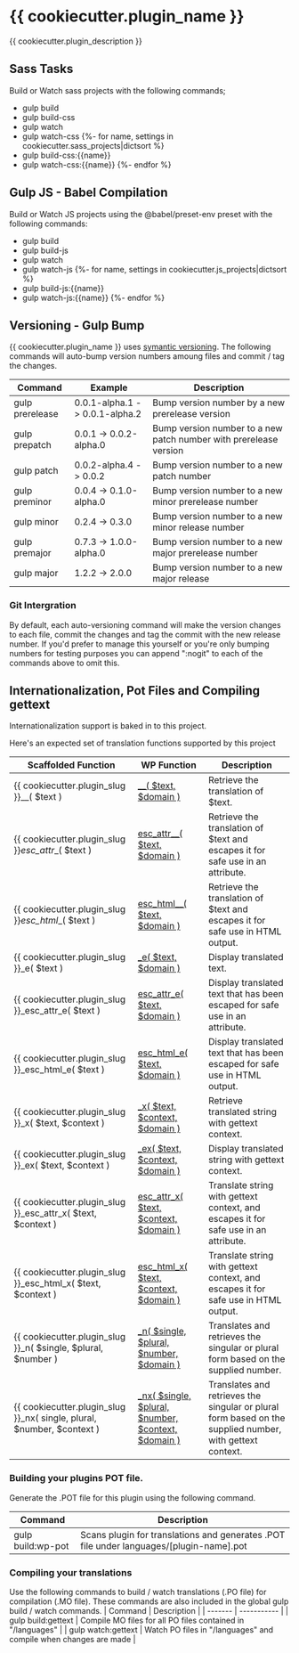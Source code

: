 # {{ cookiecutter.plugin_name }}
{{ cookiecutter.plugin_description }}

## Sass Tasks
Build or Watch sass projects with the following commands;
- gulp build
- gulp build-css
- gulp watch
- gulp watch-css
{%- for name, settings in cookiecutter.sass_projects|dictsort %}
- gulp build-css:{{name}}
- gulp watch-css:{{name}}
{%- endfor %}

## Gulp JS - Babel Compilation
Build or Watch JS projects using the @babel/preset-env preset with the following commands:
- gulp build
- gulp build-js
- gulp watch
- gulp watch-js
{%- for name, settings in cookiecutter.js_projects|dictsort %}
- gulp build-js:{{name}}
- gulp watch-js:{{name}}
{%- endfor %}


## Versioning - Gulp Bump
{{ cookiecutter.plugin_name }} uses [symantic versioning](https://semver.org/). The following commands will auto-bump version numbers amoung files and commit / tag the changes.

| Command | Example | Description |
| ------- | ------- | ----------- |
| gulp prerelease | 0.0.1-alpha.1 -> 0.0.1-alpha.2 | Bump version number by a new prerelease version |
| gulp prepatch | 0.0.1 -> 0.0.2-alpha.0 | Bump version number to a new patch number with prerelease version |
| gulp patch | 0.0.2-alpha.4 -> 0.0.2 | Bump version number to a new patch number |
| gulp preminor | 0.0.4 -> 0.1.0-alpha.0 | Bump version number to a new minor prerelease number |
| gulp minor | 0.2.4 -> 0.3.0 | Bump version number to a new minor release number |
| gulp premajor | 0.7.3 ->  1.0.0-alpha.0 | Bump version number to a new major prerelease number |
| gulp major | 1.2.2 -> 2.0.0 | Bump version number to a new major release |

### Git Intergration
By default, each auto-versioning command will make the version changes to each file, commit the changes and tag the commit with the new release number. If you'd prefer to manage this yourself or you're only bumping numbers for testing purposes you can append ":nogit" to each of the commands above to omit this.


## Internationalization, Pot Files and Compiling gettext
Internationalization support is baked in to this project.

Here's an expected set of translation functions supported by this project

| Scaffolded Function | WP Function | Description |
| -------- | ----------- | ----------- |
| {{ cookiecutter.plugin_slug }}__( $text ) | [__( $text, $domain )](https://developer.wordpress.org/reference/functions/__/) | Retrieve the translation of $text. |
| {{ cookiecutter.plugin_slug }}_esc_attr__( $text ) | [esc_attr__( $text, $domain )](https://developer.wordpress.org/reference/functions/esc_attr__/) | Retrieve the translation of $text and escapes it for safe use in an attribute. |
| {{ cookiecutter.plugin_slug }}_esc_html__( $text ) | [esc_html__( $text, $domain )](https://developer.wordpress.org/reference/functions/esc_html__/) | Retrieve the translation of $text and escapes it for safe use in HTML output. |
| {{ cookiecutter.plugin_slug }}_e( $text ) | [_e( $text, $domain )](https://developer.wordpress.org/reference/functions/_e/) | Display translated text. |
| {{ cookiecutter.plugin_slug }}_esc_attr_e( $text ) | [esc_attr_e( $text, $domain )](https://developer.wordpress.org/reference/functions/esc_attr_e/) | Display translated text that has been escaped for safe use in an attribute. |
| {{ cookiecutter.plugin_slug }}_esc_html_e( $text ) | [esc_html_e( $text, $domain )](https://developer.wordpress.org/reference/functions/esc_html_e/) | Display translated text that has been escaped for safe use in HTML output. |
| {{ cookiecutter.plugin_slug }}_x( $text, $context ) | [_x( $text, $context, $domain )](https://developer.wordpress.org/reference/functions/_x/) | Retrieve translated string with gettext context. |
| {{ cookiecutter.plugin_slug }}_ex( $text, $context ) | [_ex( $text, $context, $domain )](https://developer.wordpress.org/reference/functions/_ex/) | Display translated string with gettext context. |
| {{ cookiecutter.plugin_slug }}_esc_attr_x( $text, $context ) | [esc_attr_x( $text, $context, $domain )](https://developer.wordpress.org/reference/functions/esc_attr_x/) | Translate string with gettext context, and escapes it for safe use in an attribute. |
| {{ cookiecutter.plugin_slug }}_esc_html_x( $text, $context ) | [esc_html_x( $text, $context, $domain )](https://developer.wordpress.org/reference/functions/esc_html_x/) | Translate string with gettext context, and escapes it for safe use in HTML output. |
| {{ cookiecutter.plugin_slug }}_n( $single, $plural, $number ) | [_n( $single, $plural, $number, $domain )](https://developer.wordpress.org/reference/functions/_n/) | Translates and retrieves the singular or plural form based on the supplied number. |
| {{ cookiecutter.plugin_slug }}_nx( single, plural, $number, $context ) | [_nx( $single, $plural, $number, $context, $domain )](https://developer.wordpress.org/reference/functions/_nx/) | Translates and retrieves the singular or plural form based on the supplied number, with gettext context. |


### Building your plugins POT file.
Generate the .POT file for this plugin using the following command.

| Command | Description |
| ------- | ----------- |
| gulp build:wp-pot | Scans plugin for translations and generates .POT file under languages/[plugin-name].pot |

### Compiling your translations
Use the following commands to build / watch translations (.PO file) for compilation (.MO file). These commands are also included in the global gulp build / watch commands.
| Command | Description | 
| ------- | ----------- | 
| gulp build:gettext | Compile MO files for all PO files contained in "/languages" |
| gulp watch:gettext | Watch PO files in "/languages" and compile when changes are made |